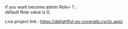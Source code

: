  if you want become admin  Role= 1 ;  
 default Role value is 0;
 
  Live project link : https://delightful-ox-coveralls.cyclic.app/
